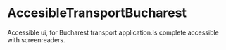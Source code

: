 # AccesibleTransportBucharest
Accessible ui, for Bucharest transport application.Is complete accessible with screenreaders.
